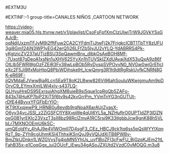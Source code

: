 #EXTM3U

#EXTINF:-1 group-title=CANALES NIÑOS ,CARTOON NETWORK

https://video-weaver.mia05.hls.ttvnw.net/v1/playlist/CsoFsFpfXmClzUIwiTrW9JGVkYSsGAJcB-oqNdjUxzmTFJyM9j2fftFuw2CA2CYFdmTiJtwFj2k7FrigkcICBT1TbTY8zUFU3gj8Gm124iN3WP1yEG42erQ1i26LFfZb5IyJU2vYLQ-YdABRRS4Pk-yKgtzjcZV237aUTjzBSU3SpQawmBnx_dlbkOsAeBOH8Mf--7Uxot87gDeoA1xsNn1uXHV625YvXn1hTUVSkIZXdUAvajXdX53uQxA9z86fOtLlb5FWRWgOzFZEiR3Fv38wLpBOb5RyDyspSVPOvvN0_NVGw0wjGrEfjcIeXc2F5Ji9lfxMoHtpQ8PbiWDjhskeIH_lcwQmrg3R1h9dtRgRskUvfkCNRN8GK-eR69F-jjQVMdaEJVwwBjaRLcn5Ea9T8oK2LBww826Vj96ahSouluWKwjgmuAm9pDOrvC9_EYmxXmlLWi4xly-s437LQ-QLHyuHreDS95ExrsuiAhgXM8uieB9si5que1cpRgQb5ZAFo-843s74HuKP7biP2XiT5f6tv9s42kvGrrPm_YVmTnYG3nGUTUt-rDfE44BvvxYFGFbErYIO-lKT9tXxqjewP9_HRNB0u8evdb9rqNoaX6arAUrZyasX-O6yy34vcJSSl_z2ZjGSFCfIY8XvpWe4qUI6YL5a_NZHuftrO0UPTIdZP3lDZNoxG0B1yrEKIc23VxzT3sII8bz98RclZmvA1RC5rsj9K33tlgbbJcw9gnK88h5VLbLr7MXNOOEmU6kSC-umQEoldYv_4hAJ9e4VlWOmlI7D4sgF3_CEz_HBCJ9ck1tq6ss5pQsWYYlXqnRzT_9p-ZYh9cgUhmKSl4ThhxiKSnQyJ9yVQIJdXiTB8PWBy-BmZtkIJDnkn1LWZGVvsTg4jpMN5YhUs_uvf1BoZFI3cFwFU_BjGzqKJEm21tLFahB35x-p1CoqGgx_iuj2OUcF_iEwu34gASoJZXUtd2VzdC0yMOQG.m3u8
